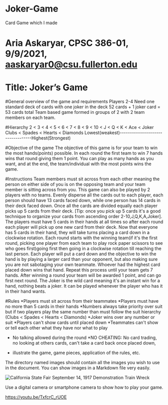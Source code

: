 # Joker-Game
Card Game which I made 

# Aria Askaryar, CPSC 386-01, 9/9/2021, aaskaryar0@csu.fullerton.edu
# Title: Joker’s Game

#General overview of the game and requirements 
Players 2-4
Need one standard deck of cards with one joker in the deck
52 cards + 1 joker card = 53 cards total
Team based game formed in groups of 2 with 2 team members on each team. 

#Hierarchy
2 < 3 < 4 < 5 < 6 < 7 < 8 < 9 < 10 < J < Q < K < Ace < Joker 
Clubs < Spades < Hearts < Diamonds 
Lowest(weakest)----------------------------------Highest(Strongest)

#Objective of the game
The objective of this game is for your team to win the most hands(points) possible. In each round the first team to win 7 hands wins that round giving them 1 point. You can play as many hands as you want, and at the end, the team/individual with the most points wins the game.

#Instructions
Team members must sit across from each other meaning the person on either side of you is on the opposing team and your team member is sitting across from you. This game can also be played by 2 players with no teams. Evenly disperse all the cards out to each player, each person should have 13 cards faced down, while one person has 14 cards in their deck faced down. Once all the cards are divided equally each player picks up 5 cards from their deck. [Tip: once you pick up 5 cards it's a good technique to organize your cards from ascending order 2-10,J,Q,K,A,Joker]. The players must have 5 cards in their hands at all times so after each round each player will pick up one new card from their deck. Now that everyone has 5 cards in their hand, they will take turns placing a card down in a clockwise rotation. Each round starts with the winning team(if it's the first round, picking one player from each team to play rock paper scissors to see who goes first)going first then going in a clockwise rotation till reaching the last person. Each player will put a card down and the objective to win the hand is by playing a larger card than your opponent, but also making sure you are not sabotaging your own teammate. Whoever had the highest card placed down wins that hand. Repeat this process until your team gets 7 hands. After winning a round your team will be awarded 1 point, and can go first next round. The Joker is the wild card meaning it's an instant win for a hand, nothing beats a joker. It can be played whenever the player who has it in their hand wants.   



#Rules
*Players must sit across from their teammates
*Players must have no more than 5 cards in their hands
*Numbers always take priority over suit but if two players play the same number than must follow the suit hierarchy (Clubs < Spades < Hearts < Diamonds)
*Joker wins over any number or suit
*Players can't show cards until placed down
*Teammates can't show or tell each other what they have nor what to play
* No talking allowed during the round
*NO CHEATING: No card trading, no looking at others cards, can't take a card back once placed down, 

* illustrate the game, game pieces, application of the rules, etc.



The directory named images should contain all the images you wish to use in the document. You can show images in a Markdown file very easily.

![California State Fair September 14, 1917 Demonstration Train Wreck](images/train-wreck.jpg)

Use a digital camera or smartphone camera to show how to play your game.


https://youtu.be/TxfcrC_rUOE
